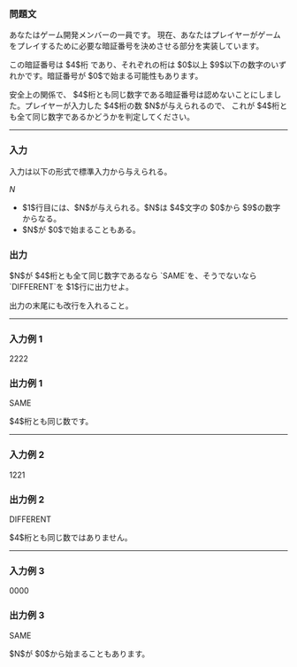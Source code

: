 
<div>

<div>

<div>

<section>

### **問題文**

<p>
あなたはゲーム開発メンバーの一員です。
現在、あなたはプレイヤーがゲームをプレイするために必要な暗証番号を決めさせる部分を実装しています。
</p>

<p>
この暗証番号は $4$桁 であり、それぞれの桁は $0$以上 $9$以下の数字のいずれかです。暗証番号が $0$で始まる可能性もあります。
</p>

<p>
安全上の関係で、 $4$桁とも同じ数字である暗証番号は認めないことにしました。プレイヤーが入力した $4$桁の数 $N$が与えられるので、
これが $4$桁とも全て同じ数字であるかどうかを判定してください。
</p>

</section>

</div>

---

<div>

<div>

<section>

### **入力**

<p>
入力は以下の形式で標準入力から与えられる。
</p>

<div>

$N$
</div>

<ul>

<li>
$1$行目には、$N$が与えられる。$N$は $4$文字の $0$から $9$の数字からなる。
</li>

<li>
$N$が $0$で始まることもある。
</li>

</ul>

</section>

</div>

<div>

<section>

### **出力**

<p>
$N$が $4$桁とも全て同じ数字であるなら `SAME`を、そうでないなら `DIFFERENT`を $1$行に出力せよ。
</p>

<p>
出力の末尾にも改行を入れること。
</p>

</section>

</div>

</div>

---

<div>

<section>

### **入力例 1**

<div>

2222

</div>

</section>

</div>

<div>

<section>

### **出力例 1**

<div>

SAME

</div>

<p>
$4$桁とも同じ数です。
</p>

</section>

</div>

---

<div>

<section>

### **入力例 2**

<div>

1221

</div>

</section>

</div>

<div>

<section>

### **出力例 2**

<div>

DIFFERENT

</div>

<p>
$4$桁とも同じ数ではありません。
</p>

</section>

</div>

---

<div>

<section>

### **入力例 3**

<div>

0000

</div>

</section>

</div>

<div>

<section>

### **出力例 3**

<div>

SAME

</div>

<p>
$N$が $0$から始まることもあります。
</p>

</section>

</div>

</div>

</div>

